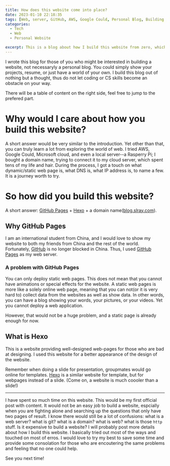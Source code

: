 ```yaml
---
title: How does this website come into place?
date: 2023-01-10 22:18:35
tags: [Web, server, GitHub, AWS, Google Could, Personal Blog, Building website]
categories:
  - Tech
  - Web
  - Personal Website

excerpt: This is a blog about how I build this website from zero, which is f* hard.
---
```


I wrote this blog for those of you who might be interested in building a website, not necessaryly a personal blog. You could simply show your projects, resume, or just have a world of your own. I build this blog out of nothing but a thought, thus do not let coding or CS skills become an obstacle on your way.

There will be a table of content on the right side, feel free to jump to the prefered part.

# Why would I care about how you build this website?

A short answer would be very similar to the introduction. Yet other than that, you can truly learn a lot from exploring the world of web. I tried AWS, Google Could, Microsoft cloud, and even a local server--a Rasperry Pi; I bought a domain name, trying to connect it to my cloud server, which spent tens of my life and hair. During the process, I got a touch on what dynamic/static web page is, what DNS is, what IP address is, to name a few. It is a journey worth to try.

# So how did you build this website?

A short answer: [GitHub Pages](https://pages.github.com/) + [Hexo](https://hexo.io/) + a domain name([blog.slray.com](https://blog.slray.com/)).

## Why GitHub Pages

I am an international student from China, and I would love to show my website to both my friends from China and the rest of the world. Fortunately, [GitHub](https://github.com/) is no longer blocked in China. Thus, I used [GitHub Pages](https://pages.github.com/) as my web server.

### A problem with GitHub Pages

You can only deploy static web pages. This does not mean that you cannot have animations or special effects for the website. A static web pages is more like a solely online web page, meaning that you can not(or it is very hard to) collect data from the websites as well as show data. In other words, you can have a blog showing your words, your pictures, or your videos. Yet you cannot deploy a web application.

However, that would not be a huge problem, and a static page is already enough for now.

## What is Hexo

This is a website providing well-designed web-pages for those who are bad at designing. I used this website for a better appearance of the design of the website.

Remember when doing a slide for presentation, groupmates would go online for templates. [Hexo](https://hexo.io/) is a similar website for template, but for webpages instead of a slide. (Come on, a website is much coooler than a slide!)

---

I have spent so much time on this website. This would be my first official post with content. It would not be an easy job to build a website, espcially when you are fighting alone and searching up the questions that only have two pages of result. I know there would still be a lot of confusions: what is a web server? what is git? what is a domain? what is web? what is those `http` stuff. Is it expensive to build a website? I will probably post more details about how I build this website. I basically tried out most of the ways and touched on most of erros. I would love to try my best to save some time and provide some consolation for those who are encoutering the same problems and feeling that no one could help.

See you next time!
